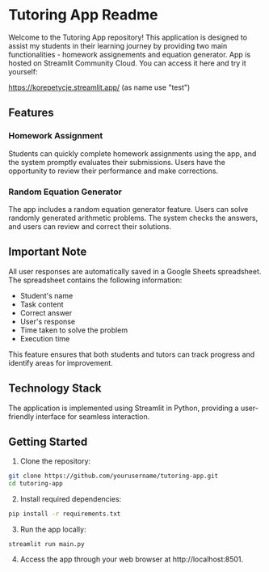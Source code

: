 # Tutoring App Readme

Welcome to the Tutoring App repository! This application is designed to assist my students in their learning journey by providing two main functionalities - homework assignements and equation generator. App is hosted on Streamlit Community Cloud. You can access it here and try it yourself:

https://korepetycje.streamlit.app/  (as name use "test")

## Features

### Homework Assignment
Students can quickly complete homework assignments using the app, and the system promptly evaluates their submissions. Users have the opportunity to review their performance and make corrections.

### Random Equation Generator
The app includes a random equation generator feature. Users can solve randomly generated arithmetic problems. The system checks the answers, and users can review and correct their solutions.

## Important Note

All user responses are automatically saved in a Google Sheets spreadsheet. The spreadsheet contains the following information:

- Student's name
- Task content
- Correct answer
- User's response
- Time taken to solve the problem
- Execution time

This feature ensures that both students and tutors can track progress and identify areas for improvement.

## Technology Stack

The application is implemented using Streamlit in Python, providing a user-friendly interface for seamless interaction.

## Getting Started

1. Clone the repository:

```bash
git clone https://github.com/yourusername/tutoring-app.git
cd tutoring-app
```

2. Install required dependencies:
```bash
pip install -r requirements.txt
```

3. Run the app locally:
```
streamlit run main.py
```

4. Access the app through your web browser at http://localhost:8501.
